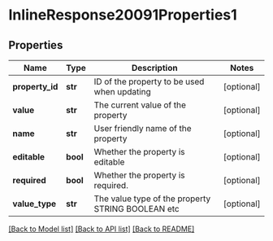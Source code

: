 # InlineResponse20091Properties1

## Properties
Name | Type | Description | Notes
------------ | ------------- | ------------- | -------------
**property_id** | **str** | ID of the property to be used when updating | [optional] 
**value** | **str** | The current value of the property | [optional] 
**name** | **str** | User friendly name of the property | [optional] 
**editable** | **bool** | Whether the property is editable | [optional] 
**required** | **bool** | Whether the property is required. | [optional] 
**value_type** | **str** | The value type of the property STRING BOOLEAN etc | [optional] 

[[Back to Model list]](../README.md#documentation-for-models) [[Back to API list]](../README.md#documentation-for-api-endpoints) [[Back to README]](../README.md)


